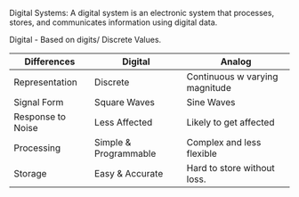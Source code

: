 Digital Systems: A digital system is an electronic system that processes, stores, and communicates information using digital data.

Digital - Based on digits/ Discrete Values. 


| Differences       | Digital               | Analog                         |
| ----------------- | --------------------- | ------------------------------ |
| Representation    | Discrete              | Continuous w varying magnitude |
| Signal Form       | Square Waves          | Sine Waves                     |
| Response to Noise | Less Affected         | Likely to get affected         |
| Processing        | Simple & Programmable | Complex and less flexible      |
| Storage           | Easy & Accurate       | Hard to store without loss.    |
